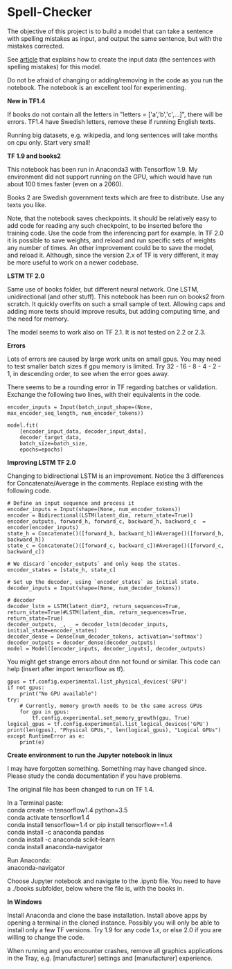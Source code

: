 # Spell-Checker

The objective of this project is to build a model that can take a sentence with spelling mistakes as input, and output the same sentence, but with the mistakes corrected. 

See [article](https://medium.com/@Currie32/creating-a-spell-checker-with-tensorflow-d35b23939f60) that explains how to create the input data (the sentences with spelling mistakes) for this model.

Do not be afraid of changing or adding/removing in the code as you run the notebook. The notebook is an excellent tool for experimenting.

<b>New in TF1.4</b>

If books do not contain all the letters in "letters = ['a','b','c',...]", there will be errors. TF1.4 have Swedish letters, remove these if running English texts.

Running big datasets, e.g. wikipedia, and long sentences will take months on cpu only. Start very small!

<b>TF 1.9 and books2</b>
  
This notebook has been run in Anaconda3 with Tensorflow 1.9. My environment did not support running on the GPU, which would have run about 100 times faster (even on a 2060).
 
Books 2 are Swedish government texts which are free to distribute. Use any texts you like.
 
Note, that the notebook saves checkpoints. It should be relatively easy to add code for reading any such checkpoint, to be inserted before the training code. Use the code from the inferencing part for example. In TF 2.0 it is possible to save weights, and reload and run specific sets of weights any number of times. An other improvement could be to save the model, and reload it. Although, since the version 2.x of TF is very different, it may be more useful to work on a newer codebase.

<b>LSTM TF 2.0</b>

Same use of books folder, but different neural network. One LSTM, unidirectional (and other stuff). This notebook has been run on books2 from scratch. It quickly overfits on such a small sample of text. Allowing caps and adding more texts should improve results, but adding computing time, and the need for memory.

The model seems to work also on TF 2.1. It is not tested on 2.2 or 2.3.

<b>Errors</b>

Lots of errors are caused by large work units on small gpus. You may need to test smaller batch sizes if gpu memory is limited. Try 32 - 16 - 8 - 4 - 2 - 1, in descending order,  to see when the error goes away.
  
There seems to be a rounding error in TF regarding batches or validation. Exchange the following two lines, with their equivalents in the code.

    encoder_inputs = Input(batch_input_shape=(None, max_encoder_seq_length, num_encoder_tokens))
  
    model.fit(
        [encoder_input_data, decoder_input_data],
        decoder_target_data,
        batch_size=batch_size,
        epochs=epochs)
 

<b>Improving LSTM TF 2.0</b>

Changing to bidirectional LSTM is an improvement. Notice the 3 differences for Concatenate/Average in the comments. Replace existing with the following code.

    # Define an input sequence and process it
    encoder_inputs = Input(shape=(None, num_encoder_tokens))
    encoder = Bidirectional(LSTM(latent_dim, return_state=True))
    encoder_outputs, forward_h, forward_c, backward_h, backward_c  = encoder(encoder_inputs)
    state_h = Concatenate()([forward_h, backward_h])#Average()([forward_h, backward_h])
    state_c = Concatenate()([forward_c, backward_c])#Average()([forward_c, backward_c])

    # We discard `encoder_outputs` and only keep the states.
    encoder_states = [state_h, state_c]

    # Set up the decoder, using `encoder_states` as initial state.
    decoder_inputs = Input(shape=(None, num_decoder_tokens))

    # decoder
    decoder_lstm = LSTM(latent_dim*2, return_sequences=True, return_state=True)#LSTM(latent_dim, return_sequences=True, return_state=True)
    decoder_outputs, _, _ = decoder_lstm(decoder_inputs, initial_state=encoder_states)
    decoder_dense = Dense(num_decoder_tokens, activation='softmax')
    decoder_outputs = decoder_dense(decoder_outputs)
    model = Model([encoder_inputs, decoder_inputs], decoder_outputs)

You might get strange errors about dnn not found or similar. This code can help (insert after import tensorflow as tf).

    gpus = tf.config.experimental.list_physical_devices('GPU')
    if not gpus:
        print("No GPU available")
    try:
        # Currently, memory growth needs to be the same across GPUs
        for gpu in gpus:
            tf.config.experimental.set_memory_growth(gpu, True)
    logical_gpus = tf.config.experimental.list_logical_devices('GPU')
    print(len(gpus), "Physical GPUs,", len(logical_gpus), "Logical GPUs")
    except RuntimeError as e:
        print(e)

<b>Create environment to run the Jupyter notebook in linux</b>

I may have forgotten something. Something may have changed since. Please study the conda documentation if you have problems.

The original file has been changed to run on TF 1.4.

In a Terminal paste:<br>
conda create -n tensorflow1.4 python=3.5<br>
conda activate tensorflow1.4<br>
conda install tensorflow=1.4    or    pip install tensorflow==1.4<br>
conda install -c anaconda pandas<br>
conda install -c anaconda scikit-learn<br>
conda install anaconda-navigator<br>

Run Anaconda:<br>
anaconda-navigator

Choose Jupyter notebook and navigate to the .ipynb file. You need to have a ./books subfolder, below where the file is, with the books in.


<b>In Windows</b>

Install Anaconda and clone the base installation. Install above apps by opening a terminal in the cloned instance. Possibly you will only be able to install only a few TF versions. Try 1.9 for any code 1.x, or else 2.0 if you are willing to change the code.

When running and you encounter crashes, remove all graphics applications in the Tray, e.g. [manufacturer] settings and [manufacturer] experience.
